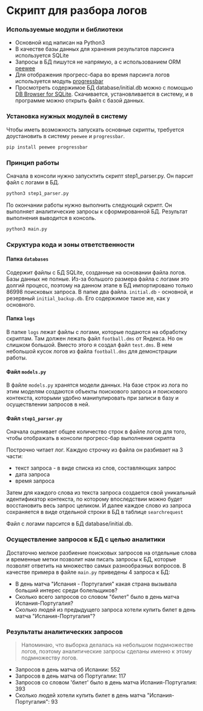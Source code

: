 # Скрипт для разбора логов

### Используемые модули и библиотеки

* Основной код написан на Python3
* В качестве базы данных для хранения результатов парсинга используется SQLite
* Запросы в БД пишутся не напрямую, а с использованием ORM [peewee](http://docs.peewee-orm.com/en/latest/peewee/quickstart.html)
* Для отображения прогресс-бара во время парсинга логов используется модуль [progressbar](https://github.com/niltonvolpato/python-progressbar)
* Просмотреть содержимое БД database/initial.db можно с помощью [DB Browser for SQLite](https://sqlitebrowser.org/). Скачивается, установливается в систему, и в программе можно открыть файл с базой данных. 

### Установка нужных модулей в систему

Чтобы иметь возможность запускать основные скрипты, требуется доустановить в систему `peewee` и `progressbar`.

```bash
pip install peewee progressbar
```

### Принцип работы

Сначала в консоли нужно запусктить скрипт step1_parser.py. Он парсит файл с логами в БД.
```bash
python3 step1_parser.py
``` 

По окончании работы нужно выполнить следующий скрипт. Он выполняет аналитические запросы к сформированной БД. Результат выполнения выводится в консоль.

```bash
python3 main.py
```

### Скруктура кода и зоны ответственности

#### Папка `databases`

Cодержит файлы с БД SQLite, созданные на основании файла логов. Базы данных не полные. Из-за большого размера файла с логами это долгий процесс, поэтому на данном этапе в БД импортировано только 86998 поисковых запроса. В папке два файла. `initial.db` - основной, и резервный `initial_backup.db`. Его содержимое такое же, как у основного.

#### Папка `logs`

В папке `logs` лежат файлы с логами, которые подаются на обработку скриптам. Там должен лежать файл `football.dms` от Яндекса. Но он слишком большой. Вместо этого я создал файл `test.dms`. В нем небольшой кусок логов из файла `football.dms` для демонстрации работы.

#### Файл `models.py`

В файле `models.py` хранятся модели данных. На базе строк из лога по этим моделям создаются объекты поискового запроса и поискового контекста, которыми удобно манипулировать при записи в базу и осуществлении запросов в ней.

#### Файл `step1_parser.py` 
Сначала оценивает общее количество строк в файле логов для того, чтобы отображать в консоли прогресс-бар выполнения скрипта

Построчно читает лог. Каждую строчку из файла он разбивает на 3 части:

* текст запроса - в виде списка из слов, составляющих запрос
* дата запроса
* время запроса

Затем для каждого слова из текста запроса создается свой уникальный идентификатор контекста, по которому впоследствии 
можно будет восстановить весь запрос целиком. И далее каждое слово из запроса сохраняется в виде отдельной строки в БД
в таблице `searchrequest` 

Файл с логами парсится в БД database/initial.db. 

### Осуществление запросов к БД с целью аналитики

Достаточно мелкое разбиение поисковых запросов на отдельные слова и временные метки позволит нам писать запросы к БД,
которые позволят ответить на множество самых разнообразных вопросов. В качестве примера в файле `main.py` приведены
4 запроса к БД:

* В день матча "Испания - Португалия" какая страна вызывала больший интерес среди болельщиков?
* Сколько всего запросов со словом "билет" было в день матча Испания-Португалия?
* Сколько людей из предыдущего запроса хотели купить билет в день матча "Испания-Португалия"?

### Результаты аналитических запросов

> Напоминаю, что выборка делалась на небольшом подмножестве логов, поэтому аналитические запросы сделаны именно к этому подмножеству логов. 

* Запросов в день матча об Испании: 552
* Запросов в день матча об Португалии: 117
* Запросов со словом 'билет' было в день матча Испания-Португалия: 393
* Сколько людей хотели купить билет в день матча "Испания-Португалия": 93
